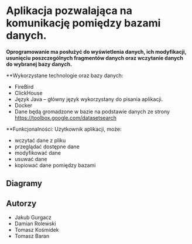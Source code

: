 
# Aplikacja pozwalająca na komunikację pomiędzy bazami danych.

**Oprogramowanie ma posłużyć do wyświetlenia danych, ich modyfikacji, usunięciu poszczególnych fragmentów danych oraz wczytanie danych do wybranej bazy danych.**

**Wykorzystane technologie oraz bazy danych:
  * FireBird
  * ClickHouse
  * Język Java – główny język wykorzystany do pisania aplikacji.
  * Docker
  * Dane będą gromadzone w bazie na podstawie danych ze strony https://toolbox.google.com/datasetsearch

**Funkcjonalności:
  Użytkownik aplikacji, może:
 * wczytać dane z pliku 
 * przeglądać dostępne dane 
 * modyfikować dane
 * usuwać dane
 * kopiować dane pomiędzy bazami

## Diagramy
 
## Autorzy
* Jakub Gurgacz
* Damian Rolewski	
* Tomasz Kośmidek
* Tomasz Baran


